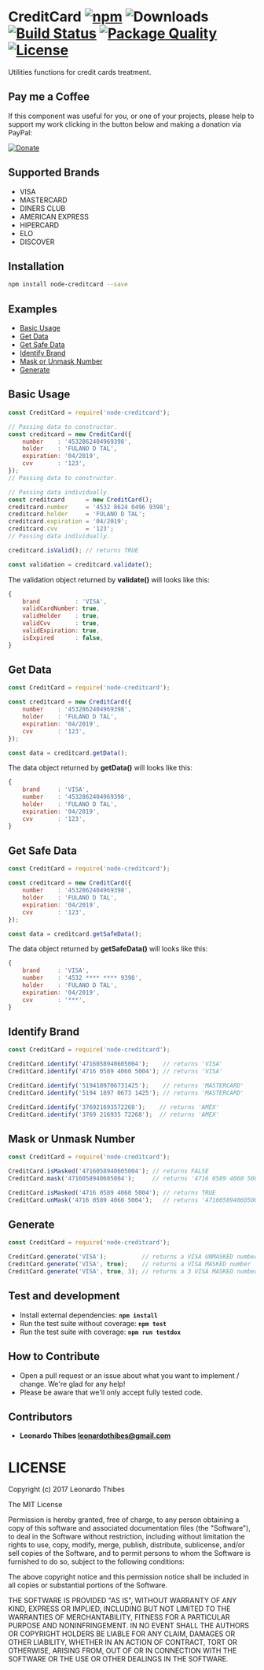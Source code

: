 # CreditCard [![npm](http://img.shields.io/npm/v/node-creditcard.svg)](https://www.npmjs.com/package/node-creditcard) ![Downloads](https://img.shields.io/npm/dm/node-creditcard.svg) [![Build Status](https://secure.travis-ci.org/leonardothibes/node-creditcard.png)](http://travis-ci.org/leonardothibes/node-creditcard) [![Package Quality](http://npm.packagequality.com/shield/node-creditcard.svg)](http://packagequality.com/#?package=node-creditcard) [![License](https://img.shields.io/npm/l/node-cpf.svg)](LICENSE)

Utilities functions for credit cards treatment.

Pay me a Coffee
---------------

If this component was useful for you, or one of your projects, please help to support my work clicking in the button below and making a donation via PayPal:

[![Donate](https://img.shields.io/badge/Donate-PayPal-green.svg)](https://www.paypal.com/cgi-bin/webscr?cmd=_donations&business=leonardothibes%40gmail%2ecom&lc=BR&item_name=Leonardo%20Thibes&item_number=node%2dcreditcard&no_note=0&currency_code=USD&bn=PP%2dDonationsBF%3abtn_donateCC_LG%2egif%3aNonHostedGuest)

Supported Brands
----------------

* VISA
* MASTERCARD
* DINERS CLUB
* AMERICAN EXPRESS
* HIPERCARD
* ELO
* DISCOVER

Installation
------------

```bash
npm install node-creditcard --save
```

Examples
--------

* [Basic Usage](#basic-usage)
* [Get Data](#get-data)
* [Get Safe Data](#get-safe-data)
* [Identify Brand](#identify-brand)
* [Mask or Unmask Number](#mask-or-unmask-number)
* [Generate](#generate)

Basic Usage
-----------

```js
const CreditCard = require('node-creditcard');

// Passing data to constructor.
const creditcard = new CreditCard({
    number    : '4532862404969398',
    holder    : 'FULANO D TAL',
    expiration: '04/2019',
    cvv       : '123',
});
// Passing data to constructor.

// Passing data individually.
const creditcard      = new CreditCard();
creditcard.number     = '4532 8624 0496 9398';
creditcard.holder     = 'FULANO D TAL';
creditcard.expiration = '04/2019';
creditcard.cvv        = '123';
// Passing data individually.

creditcard.isValid(); // returns TRUE

const validation = creditcard.validate();
```
The validation object returned by __validate()__ will looks like this:
```js
{
    brand          : 'VISA',
    validCardNumber: true,
    validHolder    : true,
    validCvv       : true,
    validExpiration: true,
    isExpired      : false,
}
```

Get Data
--------

```js
const CreditCard = require('node-creditcard');

const creditcard = new CreditCard({
    number    : '4532862404969398',
    holder    : 'FULANO D TAL',
    expiration: '04/2019',
    cvv       : '123',
});

const data = creditcard.getData();
```
The data object returned by __getData()__ will looks like this:
```js
{
    brand     : 'VISA',
    number    : '4532862404969398',
    holder    : 'FULANO D TAL',
    expiration: '04/2019',
    cvv       : '123',
}
```

Get Safe Data
-------------

```js
const CreditCard = require('node-creditcard');

const creditcard = new CreditCard({
    number    : '4532862404969398',
    holder    : 'FULANO D TAL',
    expiration: '04/2019',
    cvv       : '123',
});

const data = creditcard.getSafeData();
```
The data object returned by __getSafeData()__ will looks like this:
```js
{
    brand     : 'VISA',
    number    : '4532 **** **** 9398',
    holder    : 'FULANO D TAL',
    expiration: '04/2019',
    cvv       : '***',
}
```

Identify Brand
--------------

```js
const CreditCard = require('node-creditcard');

CreditCard.identify('4716058940605004');    // returns 'VISA'
CreditCard.identify('4716 0589 4060 5004'); // returns 'VISA'

CreditCard.identify('5194189706731425');    // returns 'MASTERCARD'
CreditCard.identify('5194 1897 0673 1425'); // returns 'MASTERCARD'

CreditCard.identify('376921693572268');    // returns 'AMEX'
CreditCard.identify('3769 216935 72268');  // returns 'AMEX'

```

Mask or Unmask Number
---------------------

```js
const CreditCard = require('node-creditcard');

CreditCard.isMasked('4716058940605004'); // returns FALSE
CreditCard.mask('4716058940605004');     // returns '4716 0589 4060 5004'

CreditCard.isMasked('4716 0589 4060 5004'); // returns TRUE
CreditCard.unMask('4716 0589 4060 5004');   // returns '4716058940605004'

```

Generate
--------

```js
const CreditCard = require('node-creditcard');

CreditCard.generate('VISA');          // returns a VISA UNMASKED number
CreditCard.generate('VISA', true);    // returns a VISA MASKED number
CreditCard.generate('VISA', true, 3); // returns a 3 VISA MASKED numbers

```

Test and development
--------------------

* Install external dependencies: **``npm install``**
* Run the test suite without coverage: **``npm test``**
* Run the test suite with coverage: **``npm run testdox``**

How to Contribute
-----------------

* Open a pull request or an issue about what you want to implement / change. We're glad for any help!
* Please be aware that we'll only accept fully tested code.

Contributors
------------

 * **Leonardo Thibes <leonardothibes@gmail.com>**

LICENSE
=======

Copyright (c) 2017 Leonardo Thibes

The MIT License

Permission is hereby granted, free of charge, to any person obtaining a copy of
this software and associated documentation files (the "Software"), to deal in
the Software without restriction, including without limitation the rights to
use, copy, modify, merge, publish, distribute, sublicense, and/or sell copies of
the Software, and to permit persons to whom the Software is furnished to do so,
subject to the following conditions:

The above copyright notice and this permission notice shall be included in all
copies or substantial portions of the Software.

THE SOFTWARE IS PROVIDED "AS IS", WITHOUT WARRANTY OF ANY KIND, EXPRESS OR
IMPLIED, INCLUDING BUT NOT LIMITED TO THE WARRANTIES OF MERCHANTABILITY, FITNESS
FOR A PARTICULAR PURPOSE AND NONINFRINGEMENT. IN NO EVENT SHALL THE AUTHORS OR
COPYRIGHT HOLDERS BE LIABLE FOR ANY CLAIM, DAMAGES OR OTHER LIABILITY, WHETHER
IN AN ACTION OF CONTRACT, TORT OR OTHERWISE, ARISING FROM, OUT OF OR IN
CONNECTION WITH THE SOFTWARE OR THE USE OR OTHER DEALINGS IN THE SOFTWARE.
